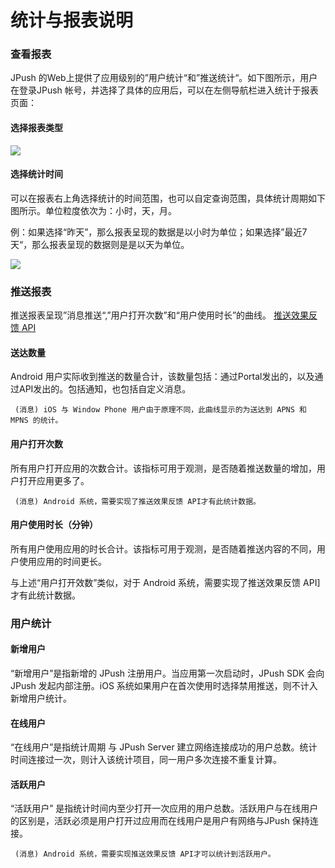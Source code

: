 # 统计与报表说明

### 查看报表

JPush 的Web上提供了应用级别的”用户统计“和”推送统计“。如下图所示，用户在登录JPush 帐号，并选择了具体的应用后，可以在左侧导航栏进入统计于报表页面：

#### 选择报表类型

![][0]

#### 选择统计时间

可以在报表右上角选择统计的时间范围，也可以自定查询范围，具体统计周期如下图所示。单位粒度依次为：小时，天，月。

例：如果选择“昨天”，那么报表呈现的数据是以小时为单位；如果选择”最近7天“，那么报表呈现的数据则是是以天为单位。

![][1]

### 推送报表

推送报表呈现”消息推送“,”用户打开次数”和“用户使用时长”的曲线。
[推送效果反馈 API](../../client/android_api/#api_2)

#### 送达数量

Android 用户实际收到推送的数量合计，该数量包括：通过Portal发出的，以及通过API发出的。包括通知，也包括自定义消息。

```
 (消息) iOS 与 Window Phone 用户由于原理不同，此曲线显示的为送达到 APNS 和 MPNS 的统计。
```

#### 用户打开次数

所有用户打开应用的次数合计。该指标可用于观测，是否随着推送数量的增加，用户打开应用更多了。

```
 (消息) Android 系统，需要实现了推送效果反馈 API才有此统计数据。
```

#### 用户使用时长（分钟）

所有用户使用应用的时长合计。该指标可用于观测，是否随着推送内容的不同，用户使用应用的时间更长。

与上述“用户打开效数”类似，对于 Android 系统，需要实现了推送效果反馈 API]才有此统计数据。

### 用户统计

#### 新增用户

“新增用户”是指新增的 JPush 注册用户。当应用第一次启动时，JPush SDK 会向 JPush 发起内部注册。iOS 系统如果用户在首次使用时选择禁用推送，则不计入新增用户统计。

#### 在线用户

“在线用户”是指统计周期 与 JPush Server 建立网络连接成功的用户总数。统计时间连接过一次，则计入该统计项目，同一用户多次连接不重复计算。

#### 活跃用户

“活跃用户” 是指统计时间内至少打开一次应用的用户总数。活跃用户与在线用户的区别是，活跃必须是用户打开过应用而在线用户是用户有网络与JPush 保持连接。

```
 (消息) Android 系统，需要实现推送效果反馈 API才可以统计到活跃用户。
```


[0]: ../image/stats_report_type.png
[1]: ../image/stats_report_time.png
[2]: ../../client/android_api/#api_2